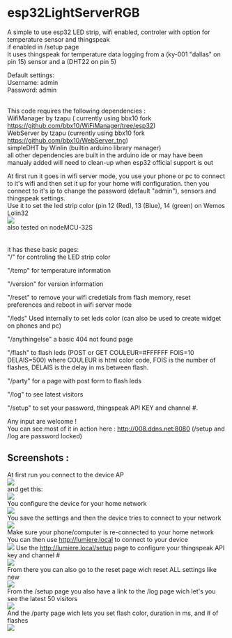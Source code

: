 # esp32LightServerRGB

A simple to use esp32 LED strip, wifi enabled, controler with option for temperature sensor and thingspeak
<br>
if enabled in /setup page<br>
It uses thingspeak for temperature data logging from a (ky-001 "dallas" on pin 15) sensor and a (DHT22 on pin 5)
<br>

Default settings:<br>
Username: admin<br>
Password: admin<br>
<br>

This code requires the following dependencies :<br>
WifiManager by tzapu ( currently using bbx10 fork https://github.com/bbx10/WiFiManager/tree/esp32)<br>
WebServer by tzapu (currently using bbx10 fork https://github.com/bbx10/WebServer_tng)<br>
simpleDHT by Winlin (builtin arduino library manager)<br>
all other dependencies are built in the arduino ide
or may have been manualy added will need to clean-up when esp32 official support is out
<br>

At first run it goes in wifi server mode, you use your phone or pc to connect to it's wifi
and then set it up for your home wifi configuration. then you connect to it's ip to 
change the password (default "admin"), sensors and thingspeak settings.
<br>
Use it to set the led strip color (pin 12 (Red), 13 (Blue), 14 (green) on Wemos Lolin32 <br><img src="https://img1.banggood.com/thumb/view/oaupload/banggood/images/2A/7E/7c9a8c11-4420-4946-a25b-bf6994016020.jpg" />
<br>also tested on nodeMCU-32S
<br>
<br>
<br>
it has these basic pages:
<br>
"/" for controling the LED strip color

"/temp" for temperature information

"/version" for version information

"/reset" to remove your wifi credetials from flash memory, reset preferences and reboot in wifi server mode

"/leds" Used internally to set leds color (can also be used to create widget on phones and pc)

"/anythingelse" a basic 404 not found page

"/flash" to flash leds (POST or GET COULEUR=#FFFFFF FOIS=10 DELAIS=500)
  where COULEUR is html color code, FOIS is the number of flashes, DELAIS is the delay in ms between flash.
  
"/party" for a page with post form to flash leds
 
"/log" to see latest visitors

"/setup" to set your password, thingspeak API KEY and channel #.


Any input are welcome !<br>
You can see most of it in action here : <a href="http://008.ddns.net:8080">http://008.ddns.net:8080</a>
(/setup and /log are password locked)


<h2>Screenshots :</h2>

At first run you connect to the device AP<br>
<img src="https://photos.app.goo.gl/nmHD14WcJuhr3TsN2">
<br>
and get this:
<br>
<img src="https://photos.app.goo.gl/2BSxn5Z2Vq8vsMmz1">
<br>
You configure the device for your home network<br>
<img src="https://photos.app.goo.gl/4z9ecZBzFJIWrg4v2">
<br>
You save the settings and then the device tries to connect to your network<br>
<img src="https://photos.app.goo.gl/LGaA3rqBsiweauk73">
<br>
Make sure your phone/computer is re-connected to your home network<br>
<img stc="https://photos.app.goo.gl/MzvfvUlv9sLXgkI32">
<br>
You can then use <a href="http://lumiere.local">http://lumiere.local</a> to connect to your device<br>
<img src="https://photos.app.goo.gl/bvC9mtouJJyl4nyz2">
Use the <a href="http://lumiere.local/setup">http://lumiere.local/setup</a> page to configure your thingspeak API key and channel #<br>
<img src="https://photos.app.goo.gl/nSFJ4bynAaK1DyBl2">
<br>
From there you can also go to the reset page wich reset ALL settings like new<br>
<img src="https://photos.app.goo.gl/aEOdo0Jo2KZVg2jE3">
<br>
From the /setup page you also have a link to the /log page wich let's you see the latest 50 visitors<br>
<img src="https://photos.app.goo.gl/wRcfQcYr6XSPXHqg2">
<br>
And the /party page wich lets you set flash color, duration in ms, and # of flashes<br>
<img src="https://photos.app.goo.gl/OgPpP4BYzDmBD4gA2">
<br>
